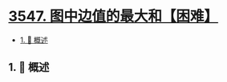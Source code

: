 # [3547. 图中边值的最大和【困难】](https://github.com/Tdahuyou/TNotes.leetcode/tree/main/notes/3547.%20%E5%9B%BE%E4%B8%AD%E8%BE%B9%E5%80%BC%E7%9A%84%E6%9C%80%E5%A4%A7%E5%92%8C%E3%80%90%E5%9B%B0%E9%9A%BE%E3%80%91)

<!-- region:toc -->

- [1. 📝 概述](#1--概述)

<!-- endregion:toc -->

## 1. 📝 概述
